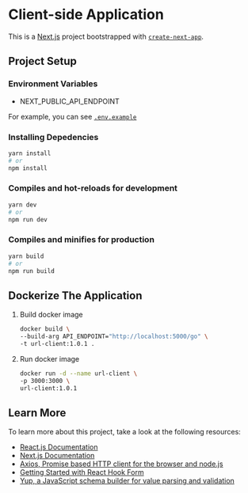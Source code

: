 # Client-side Application

This is a [Next.js](https://nextjs.org/) project bootstrapped with [`create-next-app`](https://github.com/vercel/next.js/tree/canary/packages/create-next-app).

## Project Setup

### Environment Variables

- NEXT_PUBLIC_API_ENDPOINT

For example, you can see [`.env.example`](.env.example)

### Installing Depedencies

```bash
yarn install
# or
npm install
```

### Compiles and hot-reloads for development

```bash
yarn dev
# or
npm run dev
```

### Compiles and minifies for production

```bash
yarn build
# or
npm run build
```

## Dockerize The Application

1.  Build docker image
    ```bash
    docker build \
    --build-arg API_ENDPOINT="http://localhost:5000/go" \
    -t url-client:1.0.1 .
    ```
2.  Run docker image
    ```bash
    docker run -d --name url-client \
    -p 3000:3000 \
    url-client:1.0.1
    ```

## Learn More

To learn more about this project, take a look at the following resources:

- [React.js Documentation](https://reactjs.org/docs/getting-started.html)
- [Next.js Documentation](https://nextjs.org/docs)
- [Axios, Promise based HTTP client for the browser and node.js](https://github.com/axios/axios)
- [Getting Started with React Hook Form](https://react-hook-form.com/get-started)
- [Yup, a JavaScript schema builder for value parsing and validation](https://github.com/jquense/yup)
